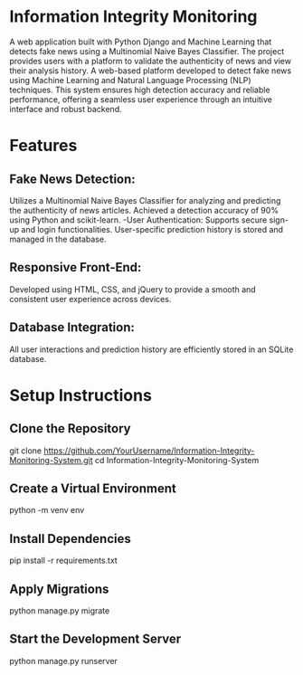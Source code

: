 # Information Integrity Monitoring
A web application built with Python Django and Machine Learning that detects fake news using a Multinomial Naive Bayes Classifier. The project provides users with a platform to validate the authenticity of news and view their analysis history.
A web-based platform developed to detect fake news using Machine Learning and Natural Language Processing (NLP) techniques. This system ensures high detection accuracy and reliable performance, offering a seamless user experience through an intuitive interface and robust backend.
# Features
## Fake News Detection:
  Utilizes a Multinomial Naive Bayes Classifier for analyzing and predicting the authenticity of news articles.
  Achieved a detection accuracy of 90% using Python and scikit-learn. -User Authentication:
  Supports secure sign-up and login functionalities.
  User-specific prediction history is stored and managed in the database.
## Responsive Front-End:
  Developed using HTML, CSS, and jQuery to provide a smooth and consistent user experience across devices.
## Database Integration:
  All user interactions and prediction history are efficiently stored in an SQLite database.
# Setup Instructions
## Clone the Repository
  git clone https://github.com/YourUsername/Information-Integrity-Monitoring-System.git
  cd Information-Integrity-Monitoring-System
## Create a Virtual Environment
  python -m venv env
## Install Dependencies
  pip install -r requirements.txt
## Apply Migrations
  python manage.py migrate
## Start the Development Server
  python manage.py runserver
